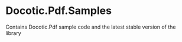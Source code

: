 # Docotic.Pdf.Samples
Contains Docotic.Pdf sample code and the latest stable version of the library
